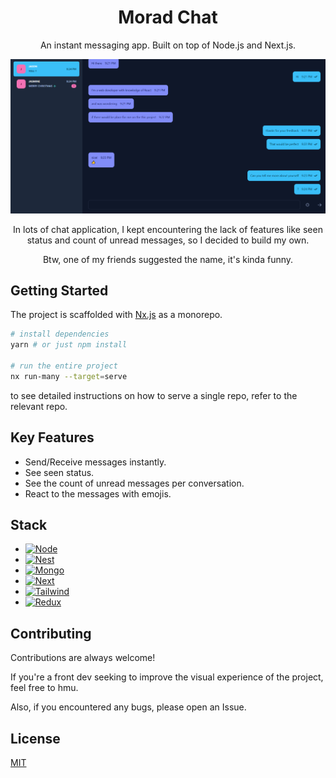 

<div align="center">

# Morad Chat
An instant messaging app. Built on top of Node.js and Next.js.

![screenshot](screenshot.png "screenshot")

In lots of chat application, I kept encountering the lack of features like seen status and count of unread messages, so I decided to build my own.

Btw, one of my friends suggested the name, it's kinda funny.

</div>

## Getting Started
The project is scaffolded with [Nx.js](https://nx.dev/) as a monorepo.

```bash
# install dependencies
yarn # or just npm install

# run the entire project
nx run-many --target=serve
```

to see detailed instructions on how to serve a single repo, refer to the relevant repo.

## Key Features
* Send/Receive messages instantly.
* See seen status.
* See the count of unread messages per conversation.
* React to the messages with emojis.

## Stack
* [![Node][Node.js]][Node-url]
* [![Nest][Nest.js]][Nest-url]
* [![Mongo][MongoDB]][Mongo-url]
* [![Next][Next.js]][Next-url]
* [![Tailwind][Tailwind]][Tailwind-url]
* [![Redux][Redux]][Redux-url]

## Contributing

Contributions are always welcome!

If you're a front dev seeking to improve the visual experience of the project, feel free to hmu.

Also, if you encountered any bugs, please open an Issue.

## License
[MIT](https://choosealicense.com/licenses/mit/)



[Node.js]: https://img.shields.io/badge/node.js-6DA55F?style=for-the-badge&logo=node.js&logoColor=white
[Node-url]: https://nodejs.dev/en/
[Nest.js]: https://img.shields.io/badge/nestjs-%23E0234E.svg?style=for-the-badge&logo=nestjs&logoColor=white
[Nest-url]: https://nestjs.com/
[MongoDB]: https://img.shields.io/badge/MongoDB-%234ea94b.svg?style=for-the-badge&logo=mongodb&logoColor=white
[Mongo-url]: https://www.mongodb.com/home
[Next.js]: https://img.shields.io/badge/next.js-000000?style=for-the-badge&logo=nextdotjs&logoColor=white
[Next-url]: https://nextjs.org/
[Tailwind]: https://img.shields.io/badge/tailwindcss-%2338B2AC.svg?style=for-the-badge&logo=tailwind-css&logoColor=white
[Tailwind-url]: https://tailwindcss.com/
[Redux]: https://img.shields.io/badge/redux-%23593d88.svg?style=for-the-badge&logo=redux&logoColor=white
[Redux-url]: https://redux.js.org/
